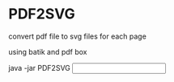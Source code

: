 # PDF2SVG
convert pdf file to svg files for each page

using batik and pdf box



java -jar PDF2SVG <output svg folder> <input pdf file>